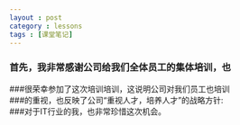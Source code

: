 ```yaml
---
layout : post
category : lessons
tags : [课堂笔记]
--- 
```

###   首先，我非常感谢公司给我们全体员工的集体培训，也     
###很荣幸参加了这次培训培训，这说明公司对我们员工也培训   
###的重视，也反映了公司“重视人才，培养人才”的战略方针:   
###对于IT行业的我，也非常珍惜这次机会。   